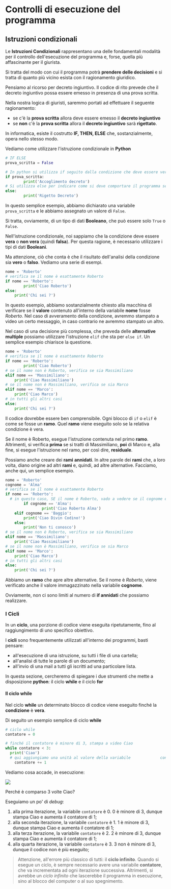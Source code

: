 # Controlli di esecuzione del programma

## Istruzioni condizionali

Le **Istruzioni Condizionali** rappresentano una delle fondamentali modalità per il controllo dell'esecuzione del programma e, forse, quella più affascinante per il giurista.

Si tratta del modo con cui il programma potrà **prendere delle decisioni** e si tratta di quanto più vicino esista con il ragionamento giuridico.

Pensiamo al ricorso per decreto ingiuntivo. Il codice di rito prevede che il decreto ingiuntivo possa essere emesso in presenza di una prova scritta.

Nella nostra logica di giuristi, saremmo portati ad effettuare il seguente ragionamento:

- se c'è la **prova scritta** allora deve essere emesso il **decreto ingiuntivo**
- se **non** c'è la **prova scritta** allora il **decreto ingiuntivo** sarà **rigettato**.

In informatica, esiste il costrutto **IF, THEN, ELSE** che, sostanzialmente, opera nello stesso modo.

Vediamo come utilizzare l'istruzione condizionale in **Python**

```python
# IF ELSE
prova_scritta = False

# In python si utilizza if seguito dalla condizione che deve essere verificata seguito da due punti e da una indentazione
if prova_scritta:
		print('Accoglimento decreto')
# Si utilizza else per indicare come si deve comportare il programma se la condizione non si è verificata.
else:
		print('Rigetto Decreto')
```

In questo semplice esempio, abbiamo dichiarato una variabile `prova_scritta` e le abbiamo assegnato un valore di `False`.

Si tratta, ovviamente, di un tipo di dati **Booleano**, che può essere solo `True` o `False`.

Nell'istruzione condizionale, noi sappiamo che la condizione deve essere **vera** o **non vera** (quindi **falsa**). Per questa ragione, è necessario utilizzare i tipi di dati **Booleani**.

Ma attenzione, ciò che conta è che il risultato dell'analisi della condizione sia **vero** o **falso**. Vediamo una serie di esempi.

```python
nome = 'Roberto'
# verifica se il nome è esattamente Roberto
if nome == 'Roberto':
		print('Ciao Roberto')
else:
  	print('Chi sei ?')
```

In questo esempio, abbiamo sostanzialmente chiesto alla macchina di verificare se il **valore** contenuto all'interno della variabile **nome** fosse *Roberto*. Nel caso di avveramento della condizione, avremmo stampato a video un certo messaggio, in caso contrario ne avremmo stampato un altro.

Nel caso di una decisione più complessa, che preveda delle **alternative multiple** possiamo utilizzare l'istruzione `elif` che sta per `else if`. Un semplice esempio chiarisce la questione.

```python
nome = 'Roberto'
# verifica se il nome è esattamente Roberto
if nome == 'Roberto':
		print('Ciao Roberto')
# se il nome non è Roberto, verifica se sia Massimiliano
elif nome == 'Massimiliano':
  	print('Ciao Massimiliano')
# se il nome non è Massimiliano, verifica se sia Marco
elif nome == 'Marco':
  	print('Ciao Marco')
# in tutti gli altri casi
else:
  	print('Chi sei ?')
```

Il codice dovrebbe essere ben comprensibile. Ogni blocco di `if` o `elif` è come se fosse un **ramo**. Quel **ramo** viene eseguito solo se la relativa condizione è vera.

Se il nome è Roberto, esegue l'istruzione contenuta nel primo **ramo**. Altrimenti, si verifica **prima** se si tratti di Massimiliano, **poi** di Marco e, alla fine, si esegue l'istruzione nel ramo, per così dire, **residuale**.

Possiamo anche creare dei **rami** **annidati**. In altre parole dei **rami** che, a loro volta, diano origine ad altri **rami** e, quindi, ad altre alternative. Facciamo, anche qui, un semplice esempio.

```python
nome = 'Roberto'
cognome = 'Alma'
# verifica se il nome è esattamente Roberto
if nome == 'Roberto':
  # in questo caso, SE il nome è Roberto, vado a vedere se il cognome è Alma o Baggio.
		if cognome == 'Alma':
				print('Ciao Roberto Alma')
    elif cognome == 'Baggio':
      	print('Ciao Divin Codino!')
    else:
      	print('Non ti conosco')
# se il nome non è Roberto, verifica se sia Massimiliano
elif nome == 'Massimiliano':
  	print('Ciao Massimiliano')
# se il nome non è Massimiliano, verifica se sia Marco
elif nome == 'Marco':
  	print('Ciao Marco')
# in tutti gli altri casi
else:
  	print('Chi sei ?')
```

Abbiamo un **ramo** che apre altre alternative. Se il nome è *Roberto*, viene verificato anche il valore immagazzinato nella variabile **cognome**.

Ovviamente, non ci sono limiti al numero di **if annidati** che possiamo realizzare. 

### I Cicli

In un **ciclo**, una porzione di codice viene eseguita ripetutamente, fino al raggiungimento di uno specifico obiettivo.

I **cicli** sono frequentemente utilizzati all'interno dei programmi, basti pensare:

- all'esecuzione di una istruzione, su tutti i file di una cartella;
- all'analisi di tutte le parole di un documento;
- all'invio di una mail a tutti gli iscritti ad una particolare lista.

In questa sezione, cercheremo di spiegare i due strumenti che mette a disposizione **python**: il ciclo **while** e il ciclo **for**

#### Il ciclo while

Nel ciclo **while** un determinato blocco di codice viene eseguito finché la **condizione** è **vera**.

Di seguito un esempio semplice di ciclo **while**

```python
# ciclo while
contatore = 0

# finché il contatore è minore di 3, stampa a video Ciao
while contatore < 3:
  print('Ciao')
  # qui aggiungiamo una unità al valore della variabile 		  	contatore
	contatore += 1
```

Vediamo cosa accade, in esecuzione:

![](/Users/Roberto/Documents/progetti/corso-informatica-avvocati/static/python/while-1.png)

Perché è comparso 3 volte Ciao?

Eseguiamo un po' di *debug*:

1. alla prima iterazione, la variabile `contatore` è 0. 0 è minore di 3, dunque stampa Ciao e aumenta il contatore di 1;
2. alla seconda iterazione, la variabile `contatore` è 1. 1 è minore di 3, dunque stampa Ciao e aumenta il contatore di 1;
3. alla terza iterazione, la variabile `contatore` è 2. 2 è minore di 3, dunque stampa Ciao e aumenta il contatore di 1;
4. alla quarta iterazione, la variabile `contatore` è 3. 3 non è minore di 3, dunque il codice non è più eseguito;

> Attenzione, all'errore più classico di tutti: il **ciclo infinito**. Quando si esegue un ciclo, è sempre necessario avere una variabile **contatore**, che va incrementata ad ogni iterazione successiva. Altrimenti, si avrebbe un *ciclo infinito* che lascerebbe il programma in esecuzione, sino al blocco del computer o al suo spegnimento.

